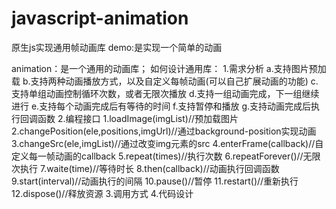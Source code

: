 # javascript-animation
原生js实现通用帧动画库
demo:是实现一个简单的动画

animation：是一个通用的动画库；
如何设计通用库：
1.需求分析
   a.支持图片预加载
   b.支持两种动画播放方式，以及自定义每帧动画(可以自己扩展动画的功能)
   c.支持单组动画控制循环次数，或者无限次播放
   d.支持一组动画完成，下一组继续进行
   e.支持每个动画完成后有等待的时间
   f.支持暂停和播放
   g.支持动画完成后执行回调函数
2.编程接口
    1.loadImage(imgList)//预加载图片
    2.changePosition(ele,positions,imgUrl)//通过background-position实现动画
    3.changeSrc(ele,imgList)//通过改变img元素的src
    4.enterFrame(callback)//自定义每一帧动画的callback
    5.repeat(times)//执行次数
    6.repeatForever()//无限次执行
    7.waite(time)//等待时长
    8.then(callback)//动画执行回调函数
    9.start(interval)//动画执行的间隔
    10.pause()//暂停
    11.restart()//重新执行
    12.dispose()//释放资源
3.调用方式
4.代码设计


